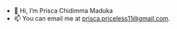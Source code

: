 - 👋 Hi, I’m Prisca Chidimma Maduka
- 📫 You can email me at prisca.priceless11@gmail.com.  

<!---

- 💞️ I’m looking to collaborate on ...
- How to reach me ...

Priceless-P/Priceless-P is a ✨ special ✨ repository because its `README.md` (this file) appears on your GitHub profile.
You can click the Preview link to take a look at your changes.
--->
